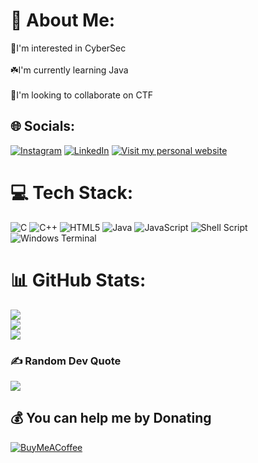 # 💫 About Me:
🔭I'm interested in CyberSec<br><br>☘️I'm currently learning Java<br><br>💞I'm looking to collaborate on CTF

## 🌐 Socials:
[![Instagram](https://img.shields.io/badge/Instagram-%23E4405F.svg?logo=Instagram&logoColor=white)](https://instagram.com/technor_raj) [![LinkedIn](https://img.shields.io/badge/LinkedIn-%230077B5.svg?logo=linkedin&logoColor=white)](https://linkedin.com/in/raj-sharma-tr) 
[![Visit my personal website](https://img.shields.io/badge/Visit%20my%20website-technorraj.github.io-blue)](https://technorraj.github.io/)

# 💻 Tech Stack:
![C](https://img.shields.io/badge/c-%2300599C.svg?style=for-the-badge&logo=c&logoColor=white) ![C++](https://img.shields.io/badge/c++-%2300599C.svg?style=for-the-badge&logo=c%2B%2B&logoColor=white) ![HTML5](https://img.shields.io/badge/html5-%23E34F26.svg?style=for-the-badge&logo=html5&logoColor=white) ![Java](https://img.shields.io/badge/java-%23ED8B00.svg?style=for-the-badge&logo=openjdk&logoColor=white) ![JavaScript](https://img.shields.io/badge/javascript-%23323330.svg?style=for-the-badge&logo=javascript&logoColor=%23F7DF1E) ![Shell Script](https://img.shields.io/badge/shell_script-%23121011.svg?style=for-the-badge&logo=gnu-bash&logoColor=white) ![Windows Terminal](https://img.shields.io/badge/Windows%20Terminal-%234D4D4D.svg?style=for-the-badge&logo=windows-terminal&logoColor=white)
# 📊 GitHub Stats:
![](https://github-readme-stats.vercel.app/api?username=technorraj&theme=dark&hide_border=false&include_all_commits=true&count_private=false)<br/>
![](https://github-readme-streak-stats.herokuapp.com/?user=technorraj&theme=dark&hide_border=false)<br/>
![](https://github-readme-stats.vercel.app/api/top-langs/?username=technorraj&theme=dark&hide_border=false&include_all_commits=true&count_private=false&layout=compact)

### ✍️ Random Dev Quote
![](https://quotes-github-readme.vercel.app/api?type=horizontal&theme=radical)

  ## 💰 You can help me by Donating
  [![BuyMeACoffee](https://img.shields.io/badge/Buy%20Me%20a%20Coffee-ffdd00?style=for-the-badge&logo=buy-me-a-coffee&logoColor=black)](https://buymeacoffee.com/technorraj) 
